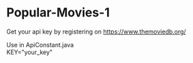 # Popular-Movies-1

Get your api key by registering on https://www.themoviedb.org/

Use in ApiConstant.java  
         KEY="your_key"
